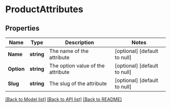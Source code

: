 # ProductAttributes

## Properties
Name | Type | Description | Notes
------------ | ------------- | ------------- | -------------
**Name** | **string** | The name of the attribute | [optional] [default to null]
**Option** | **string** | The option value of the attribute | [optional] [default to null]
**Slug** | **string** | The slug of the attribute | [optional] [default to null]

[[Back to Model list]](../README.md#documentation-for-models) [[Back to API list]](../README.md#documentation-for-api-endpoints) [[Back to README]](../README.md)


